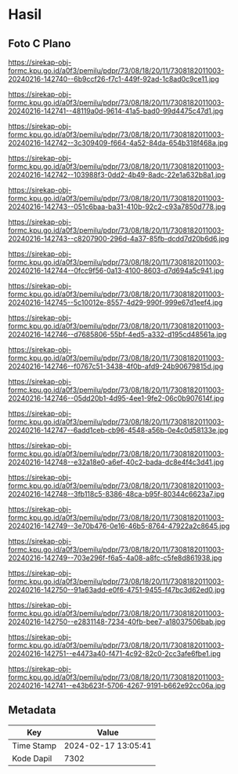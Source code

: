 # Hasil

## Foto C Plano

https://sirekap-obj-formc.kpu.go.id/a0f3/pemilu/pdpr/73/08/18/20/11/7308182011003-20240216-142740--6b9ccf26-f7c1-449f-92ad-1c8ad0c9ce11.jpg

https://sirekap-obj-formc.kpu.go.id/a0f3/pemilu/pdpr/73/08/18/20/11/7308182011003-20240216-142741--48119a0d-9614-41a5-bad0-99d4475c47d1.jpg

https://sirekap-obj-formc.kpu.go.id/a0f3/pemilu/pdpr/73/08/18/20/11/7308182011003-20240216-142742--3c309409-f664-4a52-84da-654b318f468a.jpg

https://sirekap-obj-formc.kpu.go.id/a0f3/pemilu/pdpr/73/08/18/20/11/7308182011003-20240216-142742--103988f3-0dd2-4b49-8adc-22e1a632b8a1.jpg

https://sirekap-obj-formc.kpu.go.id/a0f3/pemilu/pdpr/73/08/18/20/11/7308182011003-20240216-142743--051c6baa-ba31-410b-92c2-c93a7850d778.jpg

https://sirekap-obj-formc.kpu.go.id/a0f3/pemilu/pdpr/73/08/18/20/11/7308182011003-20240216-142743--c8207900-296d-4a37-85fb-dcdd7d20b6d6.jpg

https://sirekap-obj-formc.kpu.go.id/a0f3/pemilu/pdpr/73/08/18/20/11/7308182011003-20240216-142744--0fcc9f56-0a13-4100-8603-d7d694a5c941.jpg

https://sirekap-obj-formc.kpu.go.id/a0f3/pemilu/pdpr/73/08/18/20/11/7308182011003-20240216-142745--5c10012e-8557-4d29-990f-999e67d1eef4.jpg

https://sirekap-obj-formc.kpu.go.id/a0f3/pemilu/pdpr/73/08/18/20/11/7308182011003-20240216-142746--d7685806-55bf-4ed5-a332-d195cd48561a.jpg

https://sirekap-obj-formc.kpu.go.id/a0f3/pemilu/pdpr/73/08/18/20/11/7308182011003-20240216-142746--f0767c51-3438-4f0b-afd9-24b90679815d.jpg

https://sirekap-obj-formc.kpu.go.id/a0f3/pemilu/pdpr/73/08/18/20/11/7308182011003-20240216-142746--05dd20b1-4d95-4ee1-9fe2-06c0b907614f.jpg

https://sirekap-obj-formc.kpu.go.id/a0f3/pemilu/pdpr/73/08/18/20/11/7308182011003-20240216-142747--6add1ceb-cb96-4548-a56b-0e4c0d58133e.jpg

https://sirekap-obj-formc.kpu.go.id/a0f3/pemilu/pdpr/73/08/18/20/11/7308182011003-20240216-142748--e32a18e0-a6ef-40c2-bada-dc8e4f4c3d41.jpg

https://sirekap-obj-formc.kpu.go.id/a0f3/pemilu/pdpr/73/08/18/20/11/7308182011003-20240216-142748--3fb118c5-8386-48ca-b95f-80344c6623a7.jpg

https://sirekap-obj-formc.kpu.go.id/a0f3/pemilu/pdpr/73/08/18/20/11/7308182011003-20240216-142749--3e70b476-0e16-46b5-8764-47922a2c8645.jpg

https://sirekap-obj-formc.kpu.go.id/a0f3/pemilu/pdpr/73/08/18/20/11/7308182011003-20240216-142749--703e296f-f6a5-4a08-a8fc-c5fe8d861938.jpg

https://sirekap-obj-formc.kpu.go.id/a0f3/pemilu/pdpr/73/08/18/20/11/7308182011003-20240216-142750--91a63add-e0f6-4751-9455-f47bc3d62ed0.jpg

https://sirekap-obj-formc.kpu.go.id/a0f3/pemilu/pdpr/73/08/18/20/11/7308182011003-20240216-142750--e2831148-7234-40fb-bee7-a18037506bab.jpg

https://sirekap-obj-formc.kpu.go.id/a0f3/pemilu/pdpr/73/08/18/20/11/7308182011003-20240216-142751--e4473a40-f471-4c92-82c0-2cc3afe6fbe1.jpg

https://sirekap-obj-formc.kpu.go.id/a0f3/pemilu/pdpr/73/08/18/20/11/7308182011003-20240216-142741--e43b623f-5706-4267-9191-b662e92cc06a.jpg


## Metadata

| Key        | Value               |
| ---------- | ------------------- |
| Time Stamp | 2024-02-17 13:05:41 |
| Kode Dapil | 7302                |



